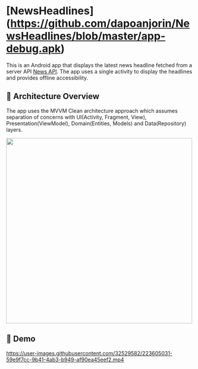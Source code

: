 # [NewsHeadlines] (https://github.com/dapoanjorin/NewsHeadlines/blob/master/app-debug.apk)

This is an Android app that displays the latest news headline fetched from a server API [News API](https://newsapi.org/v2/top-headlines?country=us).
The app uses a single activity to display the headlines and provides offline accessibility.

## :scroll: Architecture Overview 
The app uses the MVVM Clean architecture approach which assumes separation of concerns with UI(Activity, Fragment, View), Presentation(ViewModel), Domain(Entities, Models) and Data(Repository) layers. 

<img src="https://developer.android.com/topic/libraries/architecture/images/final-architecture.png" width=500/>
<br>

## 🎥 Demo

https://user-images.githubusercontent.com/32529582/223605031-59e9f7cc-9b41-4ab3-b949-af90ea45eef2.mp4
